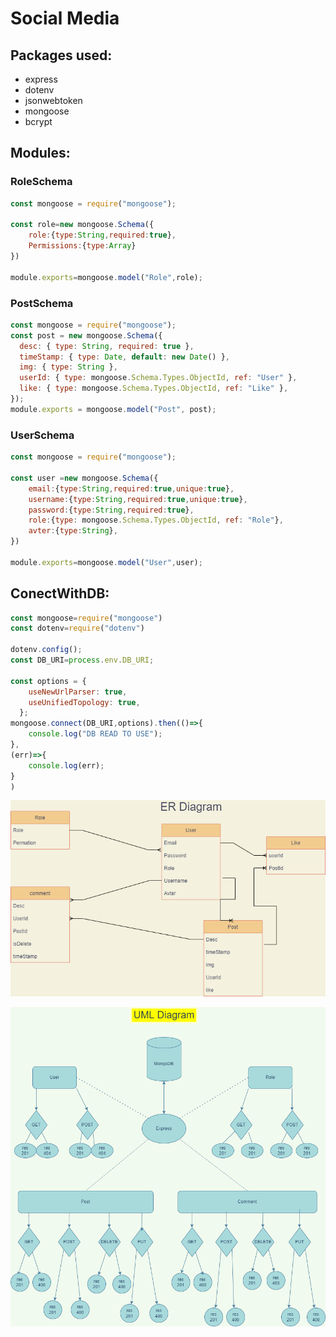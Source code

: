 # Social Media

## Packages used:

* express
* dotenv 
* jsonwebtoken
* mongoose 
* bcrypt 

## Modules:
### RoleSchema
```js
const mongoose = require("mongoose");

const role=new mongoose.Schema({
    role:{type:String,required:true},
    Permissions:{type:Array}
})

module.exports=mongoose.model("Role",role);
```
### PostSchema
```js
const mongoose = require("mongoose");
const post = new mongoose.Schema({
  desc: { type: String, required: true },
  timeStamp: { type: Date, default: new Date() },
  img: { type: String },
  userId: { type: mongoose.Schema.Types.ObjectId, ref: "User" },
  like: { type: mongoose.Schema.Types.ObjectId, ref: "Like" },
});
module.exports = mongoose.model("Post", post);
```

### UserSchema
``` js
const mongoose = require("mongoose");

const user =new mongoose.Schema({
    email:{type:String,required:true,unique:true},
    username:{type:String,required:true,unique:true},
    password:{type:String,required:true},
    role:{type: mongoose.Schema.Types.ObjectId, ref: "Role"},
    avter:{type:String},
})

module.exports=mongoose.model("User",user);
```

## ConectWithDB:
```js
const mongoose=require("mongoose")
const dotenv=require("dotenv")

dotenv.config();
const DB_URI=process.env.DB_URI;

const options = {
    useNewUrlParser: true,
    useUnifiedTopology: true,
  };
mongoose.connect(DB_URI,options).then(()=>{
    console.log("DB READ TO USE");
},
(err)=>{
    console.log(err);
}
)
```

![ER Diagram](https://github.com/M0hammed-18/W08D04/blob/main/digram/ER.png)

![UML Diagram ](https://github.com/M0hammed-18/W08D04/blob/main/digram/UML%20(1).png)


